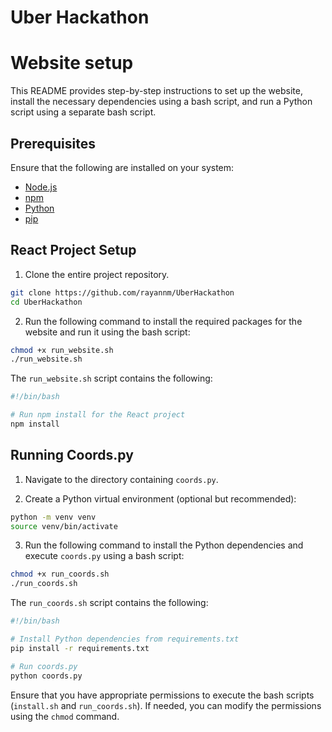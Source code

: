 # Uber Hackathon


# Website setup

This README provides step-by-step instructions to set up the website, install the necessary dependencies using a bash script, and run a Python script using a separate bash script.

## Prerequisites

Ensure that the following are installed on your system:
- [Node.js](https://nodejs.org/)
- [npm](https://www.npmjs.com/)
- [Python](https://www.python.org/)
- [pip](https://pip.pypa.io/)

## React Project Setup

1. Clone the entire project repository.

```bash
git clone https://github.com/rayannm/UberHackathon
cd UberHackathon
```

2. Run the following command to install the required packages for the website and run it using the bash script:

```bash
chmod +x run_website.sh
./run_website.sh
```

The `run_website.sh` script contains the following:

```bash
#!/bin/bash

# Run npm install for the React project
npm install
```

## Running Coords.py

1. Navigate to the directory containing `coords.py`.

2. Create a Python virtual environment (optional but recommended):

```bash
python -m venv venv
source venv/bin/activate
```

3. Run the following command to install the Python dependencies and execute `coords.py` using a bash script:

```bash
chmod +x run_coords.sh
./run_coords.sh
```

The `run_coords.sh` script contains the following:

```bash
#!/bin/bash

# Install Python dependencies from requirements.txt
pip install -r requirements.txt

# Run coords.py
python coords.py
```

Ensure that you have appropriate permissions to execute the bash scripts (`install.sh` and `run_coords.sh`). If needed, you can modify the permissions using the `chmod` command.
